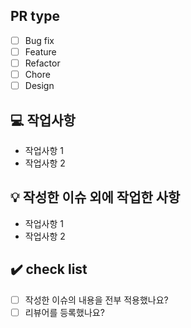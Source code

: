 ## PR type
- [ ] Bug fix
- [ ] Feature
- [ ] Refactor
- [ ] Chore
- [ ] Design

## 💻 작업사항

- 작업사항 1
- 작업사항 2

## 💡 작성한 이슈 외에 작업한 사항

- 작업사항 1
- 작업사항 2

## ✔️ check list

- [ ] 작성한 이슈의 내용을 전부 적용했나요?
- [ ] 리뷰어를 등록했나요?
